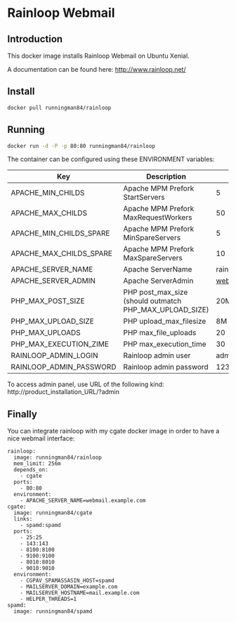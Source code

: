 Rainloop Webmail
============

Introduction
----
This docker image installs Rainloop Webmail on Ubuntu Xenial.

A documentation can be found here:
http://www.rainloop.net/


Install
----

```sh
docker pull runningman84/rainloop
```

Running
----

```sh
docker run -d -P -p 80:80 runningman84/rainloop
```

The container can be configured using these ENVIRONMENT variables:

Key | Description | Default
------------ | ------------- | -------------
APACHE_MIN_CHILDS | Apache MPM Prefork StartServers | 5
APACHE_MAX_CHILDS | Apache MPM Prefork MaxRequestWorkers | 50
APACHE_MIN_CHILDS_SPARE | Apache MPM Prefork MinSpareServers | 5
APACHE_MAX_CHILDS_SPARE | Apache MPM Prefork MaxSpareServers | 10
APACHE_SERVER_NAME | Apache ServerName | rainloop.loc
APACHE_SERVER_ADMIN | Apache ServerAdmin | webmaster@rainloop.loc
PHP_MAX_POST_SIZE | PHP post_max_size (should outmatch PHP_MAX_UPLOAD_SIZE) | 20M
PHP_MAX_UPLOAD_SIZE | PHP upload_max_filesize | 8M
PHP_MAX_UPLOADS | PHP max_file_uploads | 20
PHP_MAX_EXECUTION_ZIME | PHP max_execution_time | 30
RAINLOOP_ADMIN_LOGIN | Rainloop admin user | admin
RAINLOOP_ADMIN_PASSWORD | Rainloop admin password | 12345

To access admin panel, use URL of the following kind: http://product_installation_URL/?admin

Finally
----
You can integrate rainloop with my cgate docker image in order to have a nice webmail interface:


```
rainloop:
  image: runningman84/rainloop
  mem_limit: 256m
  depends_on:
    - cgate
  ports:
    - 80:80
  environment:
    - APACHE_SERVER_NAME=webmail.example.com
cgate:
  image: runningman84/cgate
  links:
    - spamd:spamd
  ports:
    - 25:25
    - 143:143
    - 8100:8100
    - 9100:9100
    - 8010:8010
    - 9010:9010
  environment:
    - CGPAV_SPAMASSASIN_HOST=spamd
    - MAILSERVER_DOMAIN=example.com
    - MAILSERVER_HOSTNAME=mail.example.com
    - HELPER_THREADS=1
spamd:
  image: runningman84/spamd
```

